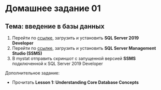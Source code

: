 # Домашнее задание 01

## Тема: введение в базы данных

1. Перейти по [ссылке](https://www.microsoft.com/ru-ru/sql-server/sql-server-downloads), загрузить и установить **SQL Server 2019 Developer**
2. Перейти по [ссылке](https://docs.microsoft.com/ru-ru/sql/ssms/download-sql-server-management-studio-ssms?view=sql-server-ver15), загрузить и установить **SQL Server Management Studio (SSMS)**
3. В mystat отправить скриншот с запущенной версией **SSMS** подключенной к SQL Server 2019 Developer

Дополнительное задание:

* Прочитать **Lesson 1: Understanding Core Database Concepts**
